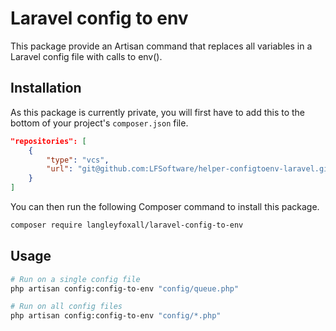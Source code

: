 # Laravel config to env

This package provide an Artisan command that replaces all variables in a 
Laravel config file with calls to env().

## Installation

As this package is currently private, you will first have to add this to the bottom of your project's `composer.json` file.

```json
"repositories": [
    {
        "type": "vcs",
        "url": "git@github.com:LFSoftware/helper-configtoenv-laravel.git"
    }
]
```

You can then run the following Composer command to install this package.

```bash
composer require langleyfoxall/laravel-config-to-env
```

## Usage

```bash
# Run on a single config file
php artisan config:config-to-env "config/queue.php"

# Run on all config files
php artisan config:config-to-env "config/*.php"
```
